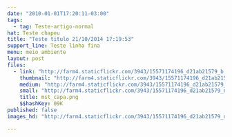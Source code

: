 ```yaml
---
date: "2010-01-01T17:20:11-03:00"
tags:
  - tag: Teste-artigo-normal
hat: Teste chapeu
title: "Teste titulo 21/10/2014 17:19:53"
support_line: Teste linha fina
menu: meio ambiente
layout: post
files:
  - link: "http://farm4.staticflickr.com/3943/15571174196_d21ab21579_b.jpg"
    thumbnail: "http://farm4.staticflickr.com/3943/15571174196_d21ab21579_t.jpg"
    medium: "http://farm4.staticflickr.com/3943/15571174196_d21ab21579_z.jpg"
    small: "http://farm4.staticflickr.com/3943/15571174196_d21ab21579_n.jpg"
    title: mst_capa.png
    $$hashKey: 09K
published: false
images_hd: "http://farm4.staticflickr.com/3943/15571174196_d21ab21579_n.jpg"

---
```

